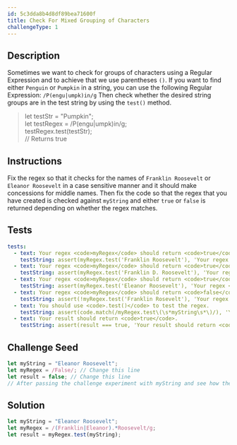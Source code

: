 ```yaml
---
id: 5c3dda8b4d8df89bea71600f
title: Check For Mixed Grouping of Characters
challengeType: 1
---
```


## Description
<section id='description'>
Sometimes we want to check for groups of characters using a Regular Expression and to achieve that we use parentheses <code>()</code>.
If you want to find either <code>Penguin</code> or <code>Pumpkin</code> in a string, you can use the following Regular Expression: <code>/P(engu|umpk)in/g</code>
Then check whether the desired string groups are in the test string by using the <code>test()</code> method.
<blockquote>let testStr = "Pumpkin";<br>let testRegex = /P(engu|umpk)in/g;<br>testRegex.test(testStr);<br>// Returns true</blockquote>
</section>

## Instructions
<section id='instructions'>
Fix the regex so that it checks for the names of <code>Franklin Roosevelt</code> or <code>Eleanor Roosevelt</code> in a case sensitive manner and it should make concessions for middle names.
Then fix the code so that the regex that you have created is checked against <code>myString</code> and either <code>true</code> or <code>false</code> is returned depending on whether the regex matches.
</section>

## Tests
<section id='tests'>

```yml
tests:
  - text: Your regex <code>myRegex</code> should return <code>true</code> for the string <code>"Franklin Roosevelt"</code>
    testString: assert(myRegex.test('Franklin Roosevelt'), 'Your regex <code>myRegex</code> should return <code>true</code> for the string <code>"Franklin Roosevelt"</code>');
  - text: Your regex <code>myRegex</code> should return <code>true</code> for the string <code>"Franklin D. Roosevelt"</code>
    testString: assert(myRegex.test('Franklin D. Roosevelt'), 'Your regex <code>myRegex</code> should return <code>true</code> for the string <code>"Franklin D. Roosevelt"</code>');
  - text: Your regex <code>myRegex</code> should return <code>true</code> for the string <code>"Eleanor Roosevelt"</code>
    testString: assert(myRegex.test('Eleanor Roosevelt'), 'Your regex <code>myRegex</code> should return <code>true</code> for the string <code>"Eleanor Roosevelt"</code>');
  - text: Your regex <code>myRegex</code> should return <code>false</code> for the string <code>"Franklin Rosevelt"</code>
    testString: assert(!myRegex.test('Franklin Rosevelt'), 'Your regex <code>myRegex</code> should return <code>false</code> for the string <code>"Franklin Rosevelt"</code>');
  - text: You should use <code>.test()</code> to test the regex.
    testString: assert(code.match(/myRegex.test\(\s*myString\s*\)/), 'You should use <code>.test()</code> to test the regex.');
  - text: Your result should return <code>true</code>.
    testString: assert(result === true, 'Your result should return <code>true</code>.');
```

</section>

## Challenge Seed
<section id='challengeSeed'>

<div id='js-seed'>

```js
let myString = "Eleanor Roosevelt";
let myRegex = /False/; // Change this line
let result = false; // Change this line
// After passing the challenge experiment with myString and see how the grouping works
```

</div>



</section>

## Solution
<section id='solution'>

```js
let myString = "Eleanor Roosevelt";
let myRegex = /(Franklin|Eleanor).*Roosevelt/g;
let result = myRegex.test(myString);
```
</section>
